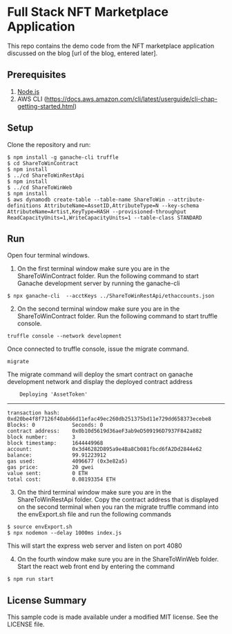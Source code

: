# Full Stack NFT Marketplace Application


This repo contains the demo code from the NFT marketplace application discussed on the blog [url of the blog, entered later]. 

## Prerequisites

1. [Node.js](https://nodejs.org)
2. AWS CLI (https://docs.aws.amazon.com/cli/latest/userguide/cli-chap-getting-started.html)

## Setup

Clone the repository and run:

```console
$ npm install -g ganache-cli truffle
$ cd ShareToWinContract
$ npm install
$ ../cd ShareToWinRestApi
$ npm install
$ ../cd ShareToWinWeb
$ npm install
$ aws dynamodb create-table --table-name ShareToWin --attribute-definitions AttributeName=AssetID,AttributeType=N --key-schema AttributeName=Artist,KeyType=HASH --provisioned-throughput ReadCapacityUnits=1,WriteCapacityUnits=1 --table-class STANDARD
```

## Run

Open four terminal windows. 

1. On the first terminal window make sure you are in the ShareToWinContract folder. Run the following command to start Ganache development server by running the ganache-cli

```console
$ npx ganache-cli  --acctKeys ../ShareToWinRestApi/ethaccounts.json
```
2. On the second terminal window make sure you are in the ShareToWinContract folder. Run the following command to start truffle console.

```console
truffle console --network development
```
Once connected to truffle console, issue the migrate command. 

```console
migrate
```

The migrate command will deploy the smart contract on ganache development network and display the deployed contract address 

        Deploying 'AssetToken'
   ----------------------
    transaction hash:    0xd20be4f8f7126f40ab66d11efac49ec260db251375bd11e729dd658373ecebe8
    Blocks: 0            Seconds: 0
    contract address:    0x0b10d5619d36aeF3ab9eD509196D7937F842a882
    block number:        3
    block timestamp:     1644449968
    account:             0x3d46282D895a9e4Ba8Cb081fbcd6fA2Dd2844e62
    balance:             99.91223912
    gas used:            4096677 (0x3e82a5)
    gas price:           20 gwei
    value sent:          0 ETH
    total cost:          0.08193354 ETH

3. On the third terminal window make sure you are in the ShareToWinRestApi folder. Copy the contract address that is displayed on the second terminal when you ran the migrate truffle command into the envExport.sh file and run the following commands

```console
$ source envExport.sh
$ npx nodemon --delay 1000ms index.js
```

This will start the express web server and listen on port 4080

4. On the fourth window make sure you are in the ShareToWinWeb folder. Start the react web front end by entering the command

```console
$ npm run start
```

## License Summary

This sample code is made available under a modified MIT license. See the LICENSE file.
